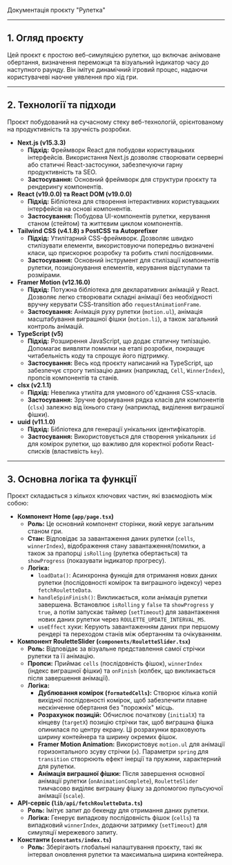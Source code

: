 Документація проєкту "Рулетка"

---

## 1. Огляд проєкту

Цей проєкт є простою веб-симуляцією рулетки, що включає анімоване обертання, визначення переможця та візуальний індикатор часу до наступного раунду. Він імітує динамічний ігровий процес, надаючи користувачеві наочне уявлення про хід гри.

---

## 2. Технології та підходи

Проєкт побудований на сучасному стеку веб-технологій, орієнтованому на продуктивність та зручність розробки.

- **Next.js (v15.3.3)**
  - **Підхід:** Фреймворк React для побудови користувацьких інтерфейсів. Використання Next.js дозволяє створювати серверні або статичні React-застосунки, забезпечуючи гарну продуктивність та SEO.
  - **Застосування:** Основний фреймворк для структури проєкту та рендерингу компонентів.
- **React (v19.0.0) та React DOM (v19.0.0)**
  - **Підхід:** Бібліотека для створення інтерактивних користувацьких інтерфейсів на основі компонентів.
  - **Застосування:** Побудова UI-компонентів рулетки, керування станом (стейтом) та життєвим циклом компонентів.
- **Tailwind CSS (v4.1.8) з PostCSS та Autoprefixer**
  - **Підхід:** Утилітарний CSS-фреймворк. Дозволяє швидко стилізувати елементи, використовуючи попередньо визначені класи, що прискорює розробку та робить стилі послідовними.
  - **Застосування:** Основний інструмент для стилізації компонентів рулетки, позиціонування елементів, керування відступами та розмірами.
- **Framer Motion (v12.16.0)**
  - **Підхід:** Потужна бібліотека для декларативних анімацій у React. Дозволяє легко створювати складні анімації без необхідності вручну керувати CSS-transition або `requestAnimationFrame`.
  - **Застосування:** Анімація руху рулетки (`motion.ul`), анімація масштабування виграшної фішки (`motion.li`), а також загальний контроль анімацій.
- **TypeScript (v5)**
  - **Підхід:** Розширення JavaScript, що додає статичну типізацію. Допомагає виявляти помилки на етапі розробки, покращує читабельність коду та спрощує його підтримку.
  - **Застосування:** Весь код проєкту написаний на TypeScript, що забезпечує строгу типізацію даних (наприклад, `Cell`, `WinnerIndex`), пропсів компонентів та станів.
- **clsx (v2.1.1)**
  - **Підхід:** Невелика утиліта для умовного об'єднання CSS-класів.
  - **Застосування:** Зручне формування рядка класів для компонентів (`clsx`) залежно від їхнього стану (наприклад, виділення виграшної фішки).
- **uuid (v11.1.0)**
  - **Підхід:** Бібліотека для генерації унікальних ідентифікаторів.
  - **Застосування:** Використовується для створення унікальних `id` для комірок рулетки, що важливо для коректної роботи React-списків (властивість `key`).

---

## 3. Основна логіка та функції

Проєкт складається з кількох ключових частин, які взаємодіють між собою:

- **Компонент Home (`app/page.tsx`)**
  - **Роль:** Це основний компонент сторінки, який керує загальним станом гри.
  - **Стан:** Відповідає за завантаження даних рулетки (`cells`, `winnerIndex`), відображення стану завантаження/помилки, а також за прапорці `isRolling` (рулетка обертається) та `showProgress` (показувати індикатор прогресу).
  - **Логіка:**
    - `loadData()`: Асинхронна функція для отримання нових даних рулетки (послідовності комірок та виграшного індексу) через `fetchRouletteData`.
    - `handleSpinFinish()`: Викликається, коли анімація рулетки завершена. Встановлює `isRolling` у `false` та `showProgress` у `true`, а потім запускає таймер (`setTimeout`) для завантаження нових даних рулетки через `ROULETTE_UPDATE_INTERVAL_MS`.
    - `useEffect` хуки: Керують завантаженням даних при першому рендері та переходом станів між обертанням та очікуванням.
- **Компонент RouletteSlider (`components/RouletteSlider.tsx`)**
  - **Роль:** Відповідає за візуальне представлення самої стрічки рулетки та її анімацію.
  - **Пропси:** Приймає `cells` (послідовність фішок), `winnerIndex` (індекс виграшної фішки) та `onFinish` (колбек, що викликається після завершення анімації).
  - **Логіка:**
    - **Дублювання комірок (`formatedCells`):** Створює кілька копій вихідної послідовності комірок, щоб забезпечити плавне нескінченне обертання без "порожніх" місць.
    - **Розрахунок позицій:** Обчислює початкову (`initialX`) та кінцеву (`targetX`) позицію стрічки так, щоб виграшна фішка опинилася по центру екрану. Ці розрахунки враховують ширину контейнера та ширину окремих фішок.
    - **Framer Motion Animation:** Використовує `motion.ul` для анімації горизонтального зсуву стрічки (`x`). Параметри `spring` для `transition` створюють ефект інерції та пружини, характерний для рулетки.
    - **Анімація виграшної фішки:** Після завершення основної анімації рулетки (`onAnimationComplete`), `RouletteSlider` тимчасово виділяє виграшну фішку за допомогою пульсуючої анімації (`scale`).
- **API-сервіс (`lib/api/fetchRouletteData.ts`)**
  - **Роль:** Імітує запит до бекенду для отримання даних рулетки.
  - **Логіка:** Генерує випадкову послідовність фішок (`cells`) та випадковий `winnerIndex`, додаючи затримку (`setTimeout`) для симуляції мережевого запиту.
- **Константи (`constants/index.ts`)**
  - **Роль:** Зберігають глобальні налаштування проєкту, такі як інтервал оновлення рулетки та максимальна ширина контейнера.
